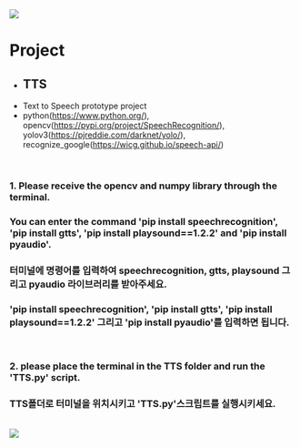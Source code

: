 <img src="https://capsule-render.vercel.app/api?type=waving&color=8E24AA&height=150&section=header" />

# Project
- ## TTS
- Text to Speech prototype project
- python(https://www.python.org/), opencv(https://pypi.org/project/SpeechRecognition/), yolov3(https://pjreddie.com/darknet/yolo/), recognize_google(https://wicg.github.io/speech-api/)
<br/>

### 1. Please receive the opencv and numpy library through the terminal.  
###   You can enter the command 'pip install speechrecognition', 'pip install gtts', 'pip install playsound==1.2.2' and 'pip install pyaudio'.
###   터미널에 명령어를 입력하여 speechrecognition, gtts, playsound 그리고 pyaudio 라이브러리를 받아주세요.  
###   'pip install speechrecognition', 'pip install gtts', 'pip install playsound==1.2.2' 그리고 'pip install pyaudio'를 입력하면 됩니다.
<br/>

### 2. please place the terminal in the TTS folder and run the 'TTS.py' script.
###    TTS폴더로 터미널을 위치시키고 'TTS.py'스크립트를 실행시키세요.
<br/>

<img src="https://capsule-render.vercel.app/api?type=waving&color=8E24AA&height=150&section=footer" />

